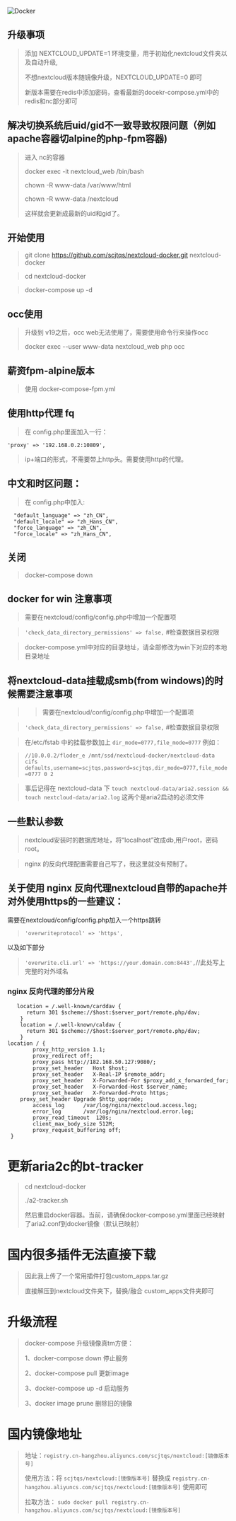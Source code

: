 ![Docker](https://github.com/scjtqs/nextcloud-docker/workflows/Docker/badge.svg)
## 升级事项
> 添加 NEXTCLOUD_UPDATE=1 环境变量，用于初始化nextcloud文件夹以及自动升级,
>
>不想nextcloud版本随镜像升级，NEXTCLOUD_UPDATE=0 即可
>
> 新版本需要在redis中添加密码，查看最新的docekr-compose.yml中的redis和nc部分即可
## 解决切换系统后uid/gid不一致导致权限问题（例如apache容器切alpine的php-fpm容器)
> 进入 nc的容器
>
> docker exec -it nextcloud_web /bin/bash
>
> chown -R www-data /var/www/html
>
> chown -R www-data /nextcloud
>
> 这样就会更新成最新的uid和gid了。

## 开始使用
> git clone https://github.com/scjtqs/nextcloud-docker.git nextcloud-docker

> cd nextcloud-docker

> docker-compose up -d

## occ使用
> 升级到 v19之后，occ web无法使用了，需要使用命令行来操作occ
>
> docker exec --user www-data nextcloud_web php occ

## 薪资fpm-alpine版本

> 使用 docker-compose-fpm.yml

## 使用http代理 fq

> 在 config.php里面加入一行：

```
'proxy' => '192.168.0.2:10809',
```

> ip+端口的形式，不需要带上http头。需要使用http的代理。

## 中文和时区问题：

> 在 config.php中加入:

```
  "default_language" => "zh_CN",
  "default_locale" => "zh_Hans_CN",
  "force_language" => "zh_CN",
  "force_locale" => "zh_Hans_CN",
```

## 关闭

> docker-compose down

## docker for win 注意事项

> 需要在nextcloud/config/config.php中增加一个配置项

> `'check_data_directory_permissions' => false,`     #检查数据目录权限

> docker-compose.yml中对应的目录地址，请全部修改为win下对应的本地目录地址

## 将nextcloud-data挂载成smb(from windows)的时候需要注意事项
> > 需要在nextcloud/config/config.php中增加一个配置项

> `'check_data_directory_permissions' => false,`     #检查数据目录权限

> 在/etc/fstab 中的挂载参数加上 `dir_mode=0777,file_mode=0777` 例如：

> `//10.0.0.2/floder_e /mnt/ssd/nextcloud-docker/nextcloud-data   cifs    defaults,username=scjtqs,password=scjtqs,dir_mode=0777,file_mode=0777 0 2`

> 事后记得在 nextcloud-data 下 `touch nextcloud-data/aria2.session && touch nextcloud-data/aria2.log` 这两个是aria2启动的必须文件

## 一些默认参数

> nextcloud安装时的数据库地址，将“localhost”改成db,用户root，密码root。

> nginx 的反向代理配置需要自己写了，我这里就没有预制了。

## 关于使用 nginx 反向代理nextcloud自带的apache并对外使用https的一些建议：

需要在nextcloud/config/config.php加入一个https跳转

> `'overwriteprotocol' => 'https',`

以及如下部分

> `'overwrite.cli.url' => 'https://your.domain.com:8443',`//此处写上完整的对外域名

### nginx 反向代理的部分片段
````nginx
   location = /.well-known/carddav {
      return 301 $scheme://$host:$server_port/remote.php/dav;
    }
    location = /.well-known/caldav {
      return 301 $scheme://$host:$server_port/remote.php/dav;
    }
location / {
        proxy_http_version 1.1;
        proxy_redirect off;
        proxy_pass http://182.168.50.127:9080/;
        proxy_set_header   Host $host;
        proxy_set_header   X-Real-IP $remote_addr;
        proxy_set_header   X-Forwarded-For $proxy_add_x_forwarded_for;
        proxy_set_header   X-Forwarded-Host $server_name;
        proxy_set_header   X-Forwarded-Proto https;
	proxy_set_header Upgrade $http_upgrade;
        access_log      /var/log/nginx/nextcloud.access.log;
        error_log       /var/log/nginx/nextcloud.error.log;
        proxy_read_timeout  120s;
        client_max_body_size 512M;
        proxy_request_buffering off;
 }

````
# 更新aria2c的bt-tracker
> cd nextcloud-docker
>
> ./a2-tracker.sh
>
> 然后重启docker容器。当前，请确保docker-compose.yml里面已经映射了aria2.conf到docker镜像（默认已映射）

#  国内很多插件无法直接下载
> 因此我上传了一个常用插件打包custom_apps.tar.gz
> 
> 直接解压到nextcloud文件夹下，替换/融合 custom_apps文件夹即可

# 升级流程
> docker-compose 升级镜像真tm方便：
>
> 1、docker-compose down 停止服务
>
> 2、docker-compose pull 更新image
>
> 3、docker-compose up -d 启动服务
>
> 3、docker image prune 删除旧的镜像

# 国内镜像地址

> 地址：`registry.cn-hangzhou.aliyuncs.com/scjtqs/nextcloud:[镜像版本号]`
>
> 使用方法：将 `scjtqs/nextcloud:[镜像版本号]` 替换成 `registry.cn-hangzhou.aliyuncs.com/scjtqs/nextcloud:[镜像版本号]` 使用即可
>
> 拉取方法： `sudo docker pull registry.cn-hangzhou.aliyuncs.com/scjtqs/nextcloud:[镜像版本号]`